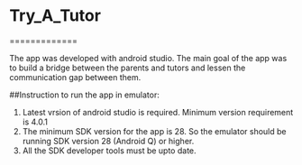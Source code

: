 # Try_A_Tutor
=============
 
The app was developed with android studio. The main goal of the app was to build a bridge between the parents
and tutors and lessen the communication gap between them.


##Instruction to run the app in emulator: 
1. Latest vrsion of android studio is required. Minimum version requirement is 4.0.1
2. The minimum SDK version for the app is 28. So the emulator should be running
	  SDK version 28 (Android Q) or higher.
3. All the SDK developer tools must be upto date.
